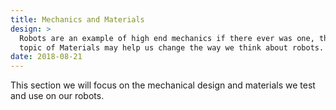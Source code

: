 ```yaml
---
title: Mechanics and Materials
design: >
  Robots are an example of high end mechanics if there ever was one, the sub
  topic of Materials may help us change the way we think about robots.
date: 2018-08-21
---
```


This section we will focus on the mechanical design and materials we test and
use on our robots.
